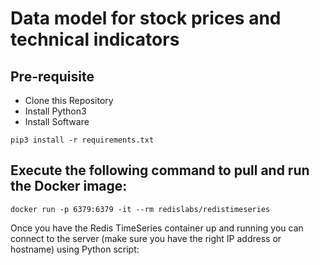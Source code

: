 # Data model for stock prices and technical indicators 

## Pre-requisite

- Clone this Repository
- Install Python3
- Install Software

```
pip3 install -r requirements.txt
```



## Execute the following command to pull and run the Docker image:

```
docker run -p 6379:6379 -it --rm redislabs/redistimeseries
```

Once you have the Redis TimeSeries container up and running you can connect to the server (make sure you have the right IP address or hostname) using Python script:



 

